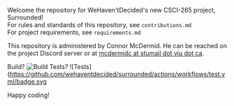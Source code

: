 Welcome the repository for WeHaven'tDecided's new CSCI-265 project, Surrounded!  
For rules and standards of this repository, see `contributions.md`  
For project requirements, see `requirements.md`

This repository is administered by Connor McDermid. He can be reached on the project Discord
server or at [mcdermidc at stumail dot viu dot ca](mailto:mcdermidc@stumail.viu.ca).

Build? ![Build](https://github.com/wehaventdecided/surrounded/actions/workflows/build.yml/badge.svg)
Tests? ![Tests](https://github.com/wehaventdecided/surrounded/actions/workflows/test.yml/badge.svg

Happy coding! 

